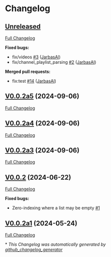# Changelog

## [Unreleased](https://github.com/OpenJarbas/tutubo/tree/HEAD)

[Full Changelog](https://github.com/OpenJarbas/tutubo/compare/V0.0.2a5...HEAD)

**Fixed bugs:**

- fix/videos [\#3](https://github.com/OpenJarbas/tutubo/pull/3) ([JarbasAl](https://github.com/JarbasAl))
- fix/channel\_playlist\_parsing [\#2](https://github.com/OpenJarbas/tutubo/pull/2) ([JarbasAl](https://github.com/JarbasAl))

**Merged pull requests:**

- fix:test [\#14](https://github.com/OpenJarbas/tutubo/pull/14) ([JarbasAl](https://github.com/JarbasAl))

## [V0.0.2a5](https://github.com/OpenJarbas/tutubo/tree/V0.0.2a5) (2024-09-06)

[Full Changelog](https://github.com/OpenJarbas/tutubo/compare/V0.0.2a4...V0.0.2a5)

## [V0.0.2a4](https://github.com/OpenJarbas/tutubo/tree/V0.0.2a4) (2024-09-06)

[Full Changelog](https://github.com/OpenJarbas/tutubo/compare/V0.0.2a3...V0.0.2a4)

## [V0.0.2a3](https://github.com/OpenJarbas/tutubo/tree/V0.0.2a3) (2024-09-06)

[Full Changelog](https://github.com/OpenJarbas/tutubo/compare/V0.0.2...V0.0.2a3)

## [V0.0.2](https://github.com/OpenJarbas/tutubo/tree/V0.0.2) (2024-06-22)

[Full Changelog](https://github.com/OpenJarbas/tutubo/compare/V0.0.2a1...V0.0.2)

**Fixed bugs:**

- Zero-indexing where a list may be empty [\#1](https://github.com/OpenJarbas/tutubo/issues/1)

## [V0.0.2a1](https://github.com/OpenJarbas/tutubo/tree/V0.0.2a1) (2024-05-24)

[Full Changelog](https://github.com/OpenJarbas/tutubo/compare/cc472cda4ac3f28838dbb3f4d7197569dc8ddf2a...V0.0.2a1)



\* *This Changelog was automatically generated by [github_changelog_generator](https://github.com/github-changelog-generator/github-changelog-generator)*
